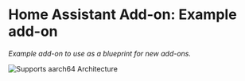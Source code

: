 # Home Assistant Add-on: Example add-on

_Example add-on to use as a blueprint for new add-ons._

![Supports aarch64 Architecture][aarch64-shield]

[aarch64-shield]: https://img.shields.io/badge/aarch64-yes-green.svg

